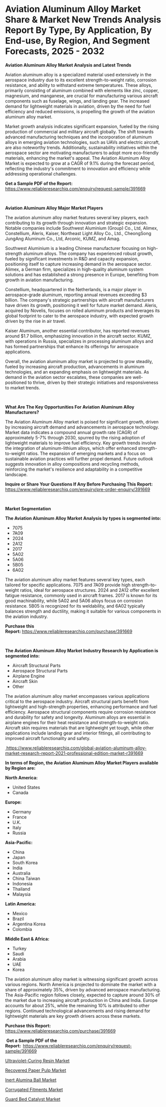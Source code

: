 <p><h1>Aviation Aluminum Alloy Market Share & Market New Trends Analysis Report By Type, By Application, By End-use, By Region, And Segment Forecasts, 2025 - 2032</h1></p><p><strong>Aviation Aluminum Alloy Market Analysis and Latest Trends</strong></p>
<p><p>Aviation aluminum alloy is a specialized material used extensively in the aerospace industry due to its excellent strength-to-weight ratio, corrosion resistance, and ability to withstand extreme temperatures. These alloys, primarily consisting of aluminum combined with elements like zinc, copper, magnesium, and manganese, are crucial for manufacturing various aircraft components such as fuselage, wings, and landing gear. The increased demand for lightweight materials in aviation, driven by the need for fuel efficiency and reduced emissions, is propelling the growth of the aviation aluminum alloy market.</p><p>Market growth analysis indicates significant expansion, fueled by the rising production of commercial and military aircraft globally. The shift towards advanced manufacturing techniques and the incorporation of aluminum alloys in emerging aviation technologies, such as UAVs and electric aircraft, are also noteworthy trends. Additionally, sustainability initiatives within the aerospace sector are motivating manufacturers to adopt more eco-friendly materials, enhancing the market's appeal. The Aviation Aluminum Alloy Market is expected to grow at a CAGR of 9.1% during the forecast period, reflecting the industry's commitment to innovation and efficiency while addressing operational challenges.</p></p>
<p><strong>Get a Sample PDF of the Report:&nbsp;</strong> <a href="https://www.reliableresearchiq.com/enquiry/request-sample/391669?utm_campaign=103&utm_medium=2&utm_source=Github&utm_content=ia&utm_term=29032025&utm_id=aviation-aluminum-alloy">https://www.reliableresearchiq.com/enquiry/request-sample/391669</a></p>
<p>&nbsp;</p>
<p><strong>Aviation Aluminum Alloy Major Market Players</strong></p>
<p><p>The aviation aluminum alloy market features several key players, each contributing to its growth through innovation and strategic expansion. Notable companies include Southwest Aluminium (Group) Co., Ltd, Alimex, Constellium, Aleris, Kaiser, Northeast Light Alloy Co., Ltd., CheongSong JungAng Aluminum Co., Ltd, Arconic, KUMZ, and Amag.</p><p>Southwest Aluminium is a leading Chinese manufacturer focusing on high-strength aluminum alloys. The company has experienced robust growth, fueled by significant investments in R&D and capacity expansion, positioning itself to capture increasing demand in the aerospace sector. Alimex, a German firm, specializes in high-quality aluminum system solutions and has established a strong presence in Europe, benefiting from growth in aviation manufacturing.</p><p>Constellium, headquartered in the Netherlands, is a major player in aerospace-grade aluminum, reporting annual revenues exceeding $3 billion. The company's strategic partnerships with aircraft manufacturers have driven its growth, positioning it well for future market demand. Aleris, acquired by Novelis, focuses on rolled aluminum products and leverages its global footprint to cater to the aerospace industry, with expected growth driven by the rise in air travel.</p><p>Kaiser Aluminum, another essential contributor, has reported revenues around $1.7 billion, emphasizing innovation in the aircraft sector. KUMZ, with operations in Russia, specializes in processing aluminum alloys and has formed partnerships that enhance its offerings for aerospace applications.</p><p>Overall, the aviation aluminum alloy market is projected to grow steadily, fueled by increasing aircraft production, advancements in aluminum technologies, and an expanding emphasis on lightweight materials. As demand in the aviation sector escalates, these companies are well-positioned to thrive, driven by their strategic initiatives and responsiveness to market trends.</p></p>
<p>&nbsp;</p>
<p><strong>What Are The Key Opportunities For Aviation Aluminum Alloy Manufacturers?</strong></p>
<p><p>The Aviation Aluminum Alloy market is poised for significant growth, driven by increasing aircraft demand and advancements in aerospace technology. Market data indicates a compound annual growth rate (CAGR) of approximately 5-7% through 2030, spurred by the rising adoption of lightweight materials to improve fuel efficiency. Key growth trends involve the integration of aluminum-lithium alloys, which offer enhanced strength-to-weight ratios. The expansion of emerging markets and a focus on sustainable aviation practices will further propel demand. Future outlook suggests innovation in alloy compositions and recycling methods, reinforcing the market's resilience and adaptability in a competitive landscape.</p></p>
<p><strong>Inquire or Share Your Questions If Any Before Purchasing This Report:</strong> <a href="https://www.reliableresearchiq.com/enquiry/pre-order-enquiry/391669?utm_campaign=103&utm_medium=2&utm_source=Github&utm_content=ia&utm_term=29032025&utm_id=aviation-aluminum-alloy">https://www.reliableresearchiq.com/enquiry/pre-order-enquiry/391669</a></p>
<p>&nbsp;</p>
<p><strong>Market Segmentation</strong></p>
<p><strong>The Aviation Aluminum Alloy Market Analysis by types is segmented into:</strong></p>
<p><ul><li>7075</li><li>7A09</li><li>2024</li><li>2A12</li><li>2017</li><li>5A02</li><li>5A06</li><li>5B05</li><li>6A02</li></ul></p>
<p><p>The aviation aluminum alloy market features several key types, each tailored for specific applications. 7075 and 7A09 provide high strength-to-weight ratios, ideal for aerospace structures. 2024 and 2A12 offer excellent fatigue resistance, commonly used in aircraft frames. 2017 is known for its good machinability, while 5A02 and 5A06 alloys focus on corrosion resistance. 5B05 is recognized for its weldability, and 6A02 typically balances strength and ductility, making it suitable for various components in the aviation industry.</p></p>
<p><strong>Purchase this Report:&nbsp;</strong><a href="https://www.reliableresearchiq.com/purchase/391669?utm_campaign=103&utm_medium=2&utm_source=Github&utm_content=ia&utm_term=29032025&utm_id=aviation-aluminum-alloy">https://www.reliableresearchiq.com/purchase/391669</a></p>
<p>&nbsp;</p>
<p><strong>The Aviation Aluminum Alloy Market Industry Research by Application is segmented into:</strong></p>
<p><ul><li>Aircraft Structural Parts</li><li>Aerospace Structural Parts</li><li>Airplane Engine</li><li>Aircraft Skin</li><li>Other</li></ul></p>
<p><p>The aviation aluminum alloy market encompasses various applications critical to the aerospace industry. Aircraft structural parts benefit from lightweight and high-strength properties, enhancing performance and fuel efficiency. Aerospace structural components require corrosion resistance and durability for safety and longevity. Aluminum alloys are essential in airplane engines for their heat resistance and strength-to-weight ratio. Aircraft skin requires materials that are lightweight yet tough, while other applications include landing gear and interior fittings, all contributing to improved aircraft functionality and safety.</p></p>
<p><a href="https://www.reliableresearchiq.com/global-aviation-aluminum-alloy-market-research-report-2021-professional-edition-market-r391669?utm_campaign=103&utm_medium=2&utm_source=Github&utm_content=ia&utm_term=29032025&utm_id=aviation-aluminum-alloy">&nbsp;https://www.reliableresearchiq.com/global-aviation-aluminum-alloy-market-research-report-2021-professional-edition-market-r391669</a></p>
<p><strong>In terms of Region, the Aviation Aluminum Alloy Market Players available by Region are:</strong></p>
<p>
    <p> <strong> North America: </strong>
        <ul>
            <li>United States</li>
            <li>Canada</li>
        </ul>
        </p> 
    <p> <strong> Europe: </strong>
        <ul>
            <li>Germany</li>
            <li>France</li>
            <li>U.K.</li>
            <li>Italy</li>
            <li>Russia</li>
        </ul>
        </p> 
    <p> <strong> Asia-Pacific: </strong>
        <ul>
            <li>China</li>
            <li>Japan</li>
            <li>South Korea</li>
            <li>India</li>
            <li>Australia</li>
            <li>China Taiwan</li>
            <li>Indonesia</li>
            <li>Thailand</li>
            <li>Malaysia</li>
        </ul>
        </p> 
    <p> <strong> Latin America: </strong>
        <ul>
            <li>Mexico</li>
            <li>Brazil</li>
            <li>Argentina Korea</li>
            <li>Colombia</li>
        </ul>
        </p> 
    <p> <strong> Middle East & Africa: </strong>
        <ul>
            <li>Turkey</li>
            <li>Saudi</li>
            <li>Arabia</li>
            <li>UAE</li>
            <li>Korea</li>
        </ul>
    </p>
    </p>
<p><p>The aviation aluminum alloy market is witnessing significant growth across various regions. North America is projected to dominate the market with a share of approximately 35%, driven by advanced aerospace manufacturing. The Asia-Pacific region follows closely, expected to capture around 30% of the market due to increasing aircraft production in China and India. Europe accounts for about 25%, while the remaining 10% is attributed to other regions. Continued technological advancements and rising demand for lightweight materials are key growth drivers across these markets.</p></p>
<p><strong>Purchase this Report: </strong><a href="https://www.reliableresearchiq.com/purchase/391669?utm_campaign=103&utm_medium=2&utm_source=Github&utm_content=ia&utm_term=29032025&utm_id=aviation-aluminum-alloy">https://www.reliableresearchiq.com/purchase/391669</a></p>
<p>&nbsp;<strong>Get a Sample PDF of the Report:&nbsp;&nbsp;</strong><a href="https://www.reliableresearchiq.com/enquiry/request-sample/391669?utm_campaign=103&utm_medium=2&utm_source=Github&utm_content=ia&utm_term=29032025&utm_id=aviation-aluminum-alloy">https://www.reliableresearchiq.com/enquiry/request-sample/391669</a></p>
<p><strong></strong></p>
<p><p><a href="https://github.com/iwanesucices/Market-Research-Report-List-1/blob/main/ultraviolet-curing-resin-market.md?utm_campaign=103&utm_medium=2&utm_source=Github&utm_content=ia&utm_term=29032025&utm_id=aviation-aluminum-alloy">Ultraviolet-Curing Resin Market</a></p><p><a href="https://github.com/hatlepigna2s/Market-Research-Report-List-1/blob/main/recovered-paper-pulp-market.md?utm_campaign=103&utm_medium=2&utm_source=Github&utm_content=ia&utm_term=29032025&utm_id=aviation-aluminum-alloy">Recovered Paper Pulp Market</a></p><p><a href="https://github.com/sulvantomppa/Market-Research-Report-List-1/blob/main/inert-alumina-ball-market.md?utm_campaign=103&utm_medium=2&utm_source=Github&utm_content=ia&utm_term=29032025&utm_id=aviation-aluminum-alloy">Inert Alumina Ball Market</a></p><p><a href="https://github.com/stunzkocotpv/Market-Research-Report-List-1/blob/main/corrugated-fitments-market.md?utm_campaign=103&utm_medium=2&utm_source=Github&utm_content=ia&utm_term=29032025&utm_id=aviation-aluminum-alloy">Corrugated Fitments Market</a></p><p><a href="https://github.com/snapetylerho/Market-Research-Report-List-1/blob/main/guard-bed-catalyst-market.md?utm_campaign=103&utm_medium=2&utm_source=Github&utm_content=ia&utm_term=29032025&utm_id=aviation-aluminum-alloy">Guard Bed Catalyst Market</a></p></p>